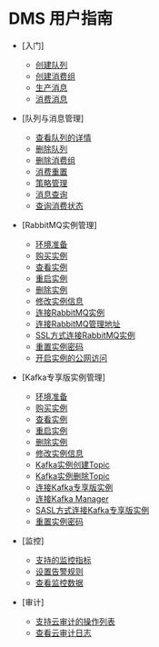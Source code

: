 # DMS 用户指南

-   [入门]
    -   [创建队列](创建队列.md)
    -   [创建消费组](创建消费组.md)
    -   [生产消息](生产消息.md)
    -   [消费消息](消费消息.md)

-   [队列与消息管理]
    -   [查看队列的详情](查看队列的详情.md)
    -   [删除队列](删除队列.md)
    -   [删除消费组](删除消费组.md)
    -   [消费重置](消费重置.md)
    -   [策略管理](策略管理.md)
    -   [消息查询](消息查询.md)
    -   [查询消费状态](查询消费状态.md)

-   [RabbitMQ实例管理]
    -   [环境准备](环境准备.md)
    -   [购买实例](购买实例.md)
    -   [查看实例](查看实例.md)
    -   [重启实例](重启实例.md)
    -   [删除实例](删除实例.md)
    -   [修改实例信息](修改实例信息.md)
    -   [连接RabbitMQ实例](连接RabbitMQ实例.md)
    -   [连接RabbitMQ管理地址](连接RabbitMQ管理地址.md)
    -   [SSL方式连接RabbitMQ实例](SSL方式连接RabbitMQ实例.md)
    -   [重置实例密码](重置实例密码.md)
    -   [开启实例的公网访问](开启实例的公网访问.md)

-   [Kafka专享版实例管理]
    -   [环境准备](kafka专享版环境准备.md)
    -   [购买实例](kafka专享版购买实例.md)
    -   [查看实例](kafka专享版查看实例.md)
    -   [重启实例](kafka专享版重启实例.md)
    -   [删除实例](kafka专享版删除实例.md)
    -   [修改实例信息](kafka专享版修改实例信息.md)
    -   [Kafka实例创建Topic](Kafka实例创建Topic.md)
    -   [Kafka实例删除Topic](Kafka实例删除Topic.md)
    -   [连接Kafka专享版实例](连接Kafka专享版实例.md)
    -   [连接Kafka  Manager](连接KafkaManager.md)
    -   [SASL方式连接Kafka专享版实例](SASL方式连接Kafka专享版实例.md)
    -   [重置实例密码](kafka专享版重置实例密码.md)

-   [监控]
    -   [支持的监控指标](支持的监控指标.md)
    -   [设置告警规则](设置告警规则.md)
    -   [查看监控数据](查看监控数据.md)

-   [审计]
    -   [支持云审计的操作列表](支持云审计的操作列表.md)
    -   [查看云审计日志](查看云审计日志.md)

